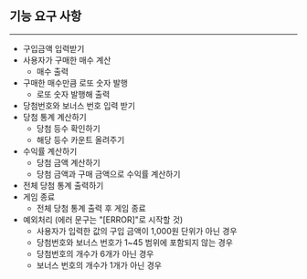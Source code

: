 ## 기능 요구 사항
---
- 구입금액 입력받기
- 사용자가 구매한 매수 계산
  - 매수 출력
- 구매한 매수만큼 로또 숫자 발행
  - 로또 숫자 발행해 출력
- 당첨번호와 보너스 번호 입력 받기
- 당첨 통계 계산하기
  - 당첨 등수 확인하기
  - 해당 등수 카운트 올려주기
- 수익률 계산하기
  - 당첨 금액 계산하기
  - 당첨 금액과 구매 금액으로 수익률 계산하기
- 전체 당첨 통계 출력하기
- 게임 종료
  - 전체 당첨 통계 출력 후 게임 종료
- 예외처리 (에러 문구는 "[ERROR]"로 시작할 것)
  - 사용자가 입력한 값의 구입 금액이 1,000원 단위가 아닌 경우
  - 당첨번호와 보너스 번호가 1~45 범위에 포함되지 않는 경우
  - 당첨번호의 개수가 6개가 아닌 경우
  - 보너스 번호의 개수가 1개가 아닌 경우